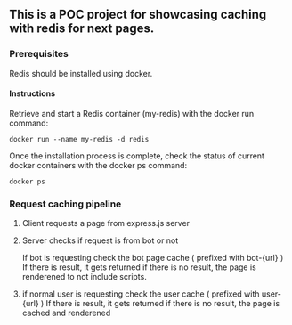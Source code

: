 ## This is a POC project for showcasing caching with redis for next pages.

### Prerequisites
Redis should be installed using docker.

#### Instructions

Retrieve and start a Redis container (my-redis) with the docker run command:

```
docker run --name my-redis -d redis
```
Once the installation process is complete, check the status of current docker containers with the docker ps command:

```
docker ps
```

### Request caching pipeline
1. Client requests a page from express.js server
2. Server checks if request is from bot or not

    If bot is requesting check the bot page cache ( prefixed with bot-{url} )
    If there is result, it gets returned
    if there is no result, the page is renderened to not include scripts.

3. if normal user is requesting check the user cache ( prefixed with user-{url} )
    If there is result, it gets returned
    if there is no result, the page is cached and renderened
